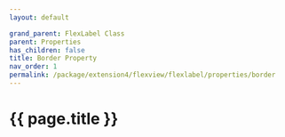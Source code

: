 ```yaml
---
layout: default

grand_parent: FlexLabel Class
parent: Properties
has_children: false
title: Border Property
nav_order: 1
permalink: /package/extension4/flexview/flexlabel/properties/border
---
```

# {{ page.title }}